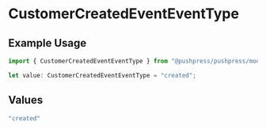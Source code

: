 # CustomerCreatedEventEventType

## Example Usage

```typescript
import { CustomerCreatedEventEventType } from "@pushpress/pushpress/models/webhooks";

let value: CustomerCreatedEventEventType = "created";
```

## Values

```typescript
"created"
```